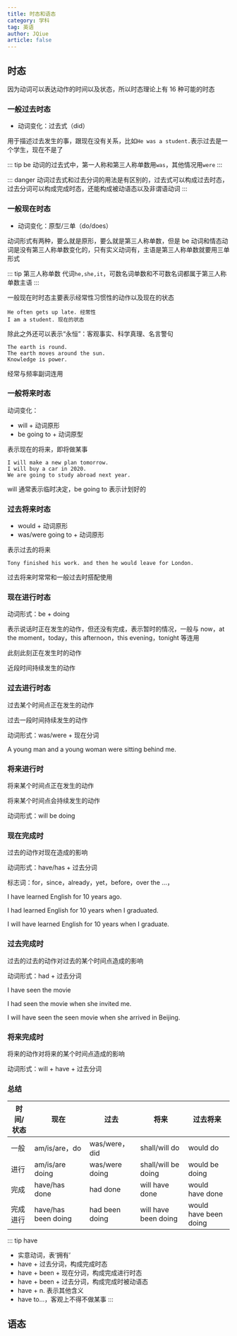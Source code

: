 ```yaml
---
title: 时态和语态
category: 学科
tag: 英语
author: JQiue
article: false
---
```


## 时态

因为动词可以表达动作的时间以及状态，所以时态理论上有 16 种可能的时态

### 一般过去时态

+ 动词变化：过去式（did）

用于描述过去发生的事，跟现在没有关系，比如`He was a student.`表示过去是一个学生，现在不是了

::: tip
be 动词的过去式中，第一人称和第三人称单数用`was`，其他情况用`were`
:::

::: danger
动词过去式和过去分词的用法是有区别的，过去式可以构成过去时态，过去分词可以构成完成时态，还能构成被动语态以及非谓语动词
:::

### 一般现在时态

+ 动词变化：原型/三单（do/does）

动词形式有两种，要么就是原形，要么就是第三人称单数，但是 be 动词和情态动词是没有第三人称单数变化的，只有实义动词有，主语是第三人称单数就要用三单形式

::: tip 第三人称单数
代词`he,she,it`，可数名词单数和不可数名词都属于第三人称单数主语
:::

一般现在时时态主要表示经常性习惯性的动作以及现在的状态

```
He often gets up late. 经常性
I am a student. 现在的状态
```

除此之外还可以表示“永恒”：客观事实、科学真理、名言警句

```
The earth is round.
The earth moves around the sun.
Knowledge is power.
```

经常与频率副词连用

### 一般将来时态

动词变化：

+ will + 动词原形
+ be going to + 动词原型

表示现在的将来，即将做某事

```
I will make a new plan tomorrow.
I will buy a car in 2020.
We are going to study abroad next year.
```

will 通常表示临时决定，be going to 表示计划好的

### 过去将来时态

+ would + 动词原形
+ was/were going to + 动词原形

表示过去的将来

```
Tony finished his work. and then he would leave for London.
```

过去将来时常常和一般过去时搭配使用

### 现在进行时态

动词形式：be + doing

表示说话时正在发生的动作，但还没有完成，表示暂时的情况，一般与 now，at the moment，today，this afternoon，this evening，tonight 等连用

此刻此刻正在发生时的动作

近段时间持续发生的动作

### 过去进行时态

过去某个时间点正在发生的动作

过去一段时间持续发生的动作

动词形式：was/were + 现在分词

A young man and a young woman were sitting behind me.

### 将来进行时

将来某个时间点正在发生的动作

将来某个时间点会持续发生的动作

动词形式：will be doing

### 现在完成时

过去的动作对现在造成的影响

动词形式：have/has + 过去分词

标志词：for，since，already，yet，before，over the ...，

I have learned English for 10 years ago.

I had learned English for 10 years when I graduated.

I will have learned English for 10 years when I graduate.

### 过去完成时

过去的过去的动作对过去的某个时间点造成的影响

动词形式：had + 过去分词

I have seen the movie

I had seen the movie when she invited me.

I will have seen the seen movie when she arrived in Beijing.

### 将来完成时

将来的动作对将来的某个时间点造成的影响

动词形式：will + have + 过去分词

### 总结

时间/状态 | 现在 | 过去 | 将来 | 过去将来
---|---|---|---|---
一般 | am/is/are，do | was/were，did | shall/will do | would do
进行 | am/is/are doing | was/were doing | shall/will be doing | would be doing
完成 | have/has done | had done | will have done | would have done
完成进行 | have/has been doing | had been doing | will have been doing | would have been doing

::: tip have

+ 实意动词，表‘拥有’
+ have + 过去分词，构成完成时态
+ have + been + 现在分词，构成完成进行时态
+ have + been + 过去分词，构成完成时被动语态
+ have + n. 表示其他含义
+ have to...，客观上不得不做某事
:::

## 语态
